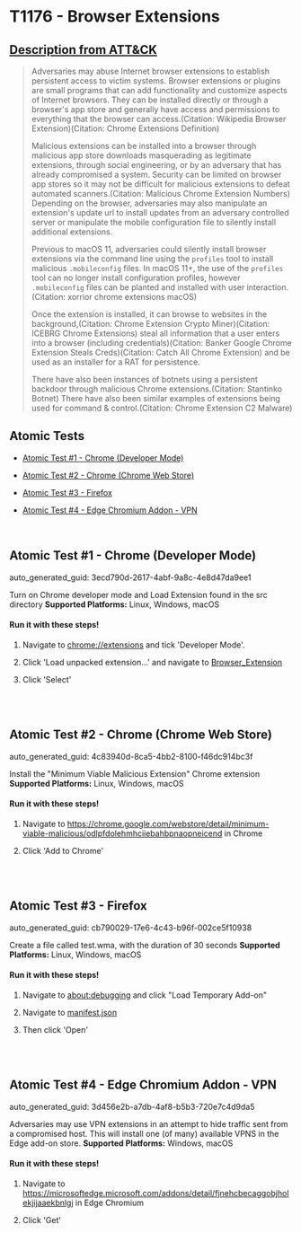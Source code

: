 # T1176 - Browser Extensions
## [Description from ATT&CK](https://attack.mitre.org/techniques/T1176)
<blockquote>Adversaries may abuse Internet browser extensions to establish persistent access to victim systems. Browser extensions or plugins are small programs that can add functionality and customize aspects of Internet browsers. They can be installed directly or through a browser's app store and generally have access and permissions to everything that the browser can access.(Citation: Wikipedia Browser Extension)(Citation: Chrome Extensions Definition)

Malicious extensions can be installed into a browser through malicious app store downloads masquerading as legitimate extensions, through social engineering, or by an adversary that has already compromised a system. Security can be limited on browser app stores so it may not be difficult for malicious extensions to defeat automated scanners.(Citation: Malicious Chrome Extension Numbers) Depending on the browser, adversaries may also manipulate an extension's update url to install updates from an adversary controlled server or manipulate the mobile configuration file to silently install additional extensions.

Previous to macOS 11, adversaries could silently install browser extensions via the command line using the <code>profiles</code> tool to install malicious <code>.mobileconfig</code> files. In macOS 11+, the use of the <code>profiles</code> tool can no longer install configuration profiles, however <code>.mobileconfig</code> files can be planted and installed with user interaction.(Citation: xorrior chrome extensions macOS)

Once the extension is installed, it can browse to websites in the background,(Citation: Chrome Extension Crypto Miner)(Citation: ICEBRG Chrome Extensions) steal all information that a user enters into a browser (including credentials)(Citation: Banker Google Chrome Extension Steals Creds)(Citation: Catch All Chrome Extension) and be used as an installer for a RAT for persistence.

There have also been instances of botnets using a persistent backdoor through malicious Chrome extensions.(Citation: Stantinko Botnet) There have also been similar examples of extensions being used for command & control.(Citation: Chrome Extension C2 Malware)</blockquote>

## Atomic Tests

- [Atomic Test #1 - Chrome (Developer Mode)](#atomic-test-1---chrome-developer-mode)

- [Atomic Test #2 - Chrome (Chrome Web Store)](#atomic-test-2---chrome-chrome-web-store)

- [Atomic Test #3 - Firefox](#atomic-test-3---firefox)

- [Atomic Test #4 - Edge Chromium Addon - VPN](#atomic-test-4---edge-chromium-addon---vpn)


<br/>

## Atomic Test #1 - Chrome (Developer Mode)

auto_generated_guid: 3ecd790d-2617-4abf-9a8c-4e8d47da9ee1

Turn on Chrome developer mode and Load Extension found in the src directory
**Supported Platforms:** Linux, Windows, macOS




#### Run it with these steps! 
1. Navigate to [chrome://extensions](chrome://extensions) and
tick 'Developer Mode'.

2. Click 'Load unpacked extension...' and navigate to
[Browser_Extension](../t1176/src/)

3. Click 'Select'







<br/>
<br/>

## Atomic Test #2 - Chrome (Chrome Web Store)

auto_generated_guid: 4c83940d-8ca5-4bb2-8100-f46dc914bc3f

Install the "Minimum Viable Malicious Extension" Chrome extension
**Supported Platforms:** Linux, Windows, macOS




#### Run it with these steps! 
1. Navigate to https://chrome.google.com/webstore/detail/minimum-viable-malicious/odlpfdolehmhciiebahbpnaopneicend
in Chrome

2. Click 'Add to Chrome'







<br/>
<br/>

## Atomic Test #3 - Firefox

auto_generated_guid: cb790029-17e6-4c43-b96f-002ce5f10938

Create a file called test.wma, with the duration of 30 seconds
**Supported Platforms:** Linux, Windows, macOS




#### Run it with these steps! 
1. Navigate to [about:debugging](about:debugging) and
click "Load Temporary Add-on"

2. Navigate to [manifest.json](./src/manifest.json)

3. Then click 'Open'







<br/>
<br/>

## Atomic Test #4 - Edge Chromium Addon - VPN

auto_generated_guid: 3d456e2b-a7db-4af8-b5b3-720e7c4d9da5

Adversaries may use VPN extensions in an attempt to hide traffic sent from a compromised host. This will install one (of many) available VPNS in the Edge add-on store.
**Supported Platforms:** Windows, macOS




#### Run it with these steps! 
1. Navigate to https://microsoftedge.microsoft.com/addons/detail/fjnehcbecaggobjholekjijaaekbnlgj
in Edge Chromium

2. Click 'Get'







<br/>
